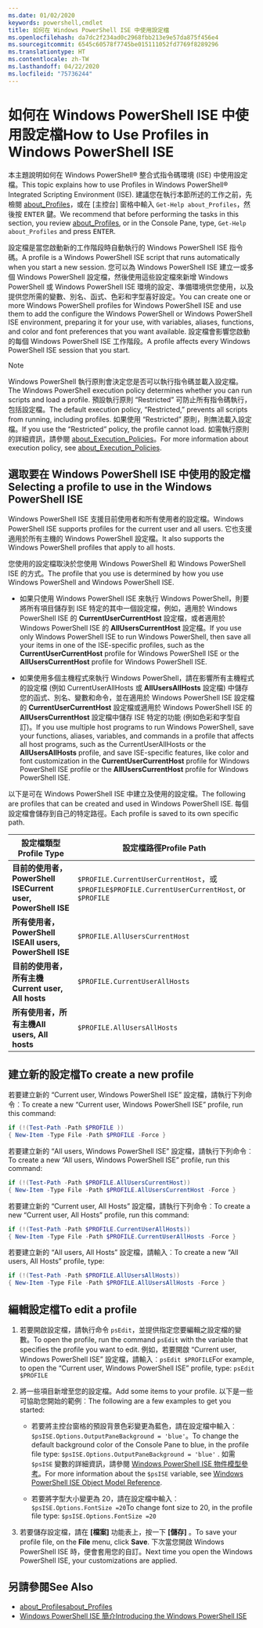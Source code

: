 ```yaml
---
ms.date: 01/02/2020
keywords: powershell,cmdlet
title: 如何在 Windows PowerShell ISE 中使用設定檔
ms.openlocfilehash: da7dc2f234ad0c2968fbb213e9e57da875f456e4
ms.sourcegitcommit: 6545c60578f7745be015111052fd7769f8289296
ms.translationtype: HT
ms.contentlocale: zh-TW
ms.lasthandoff: 04/22/2020
ms.locfileid: "75736244"
---
```

# <a name="how-to-use-profiles-in-windows-powershell-ise"></a><span data-ttu-id="bca39-103">如何在 Windows PowerShell ISE 中使用設定檔</span><span class="sxs-lookup"><span data-stu-id="bca39-103">How to Use Profiles in Windows PowerShell ISE</span></span>

<span data-ttu-id="bca39-104">本主題說明如何在 Windows PowerShell® 整合式指令碼環境 (ISE) 中使用設定檔。</span><span class="sxs-lookup"><span data-stu-id="bca39-104">This topic explains how to use Profiles in Windows PowerShell® Integrated Scripting Environment (ISE).</span></span> <span data-ttu-id="bca39-105">建議您在執行本節所述的工作之前，先檢閱 [about_Profiles](/powershell/module/microsoft.powershell.core/about/about_profiles)，或在 [主控台] 窗格中輸入 `Get-Help about_Profiles`，然後按 <kbd>ENTER</kbd> 鍵。</span><span class="sxs-lookup"><span data-stu-id="bca39-105">We recommend that before performing the tasks in this section, you review [about_Profiles](/powershell/module/microsoft.powershell.core/about/about_profiles), or in the Console Pane, type, `Get-Help about_Profiles` and press <kbd>ENTER</kbd>.</span></span>

<span data-ttu-id="bca39-106">設定檔是當您啟動新的工作階段時自動執行的 Windows PowerShell ISE 指令碼。</span><span class="sxs-lookup"><span data-stu-id="bca39-106">A profile is a Windows PowerShell ISE script that runs automatically when you start a new session.</span></span>
<span data-ttu-id="bca39-107">您可以為 Windows PowerShell ISE 建立一或多個 Windows PowerShell 設定檔，然後使用這些設定檔來新增 Windows PowerShell 或 Windows PowerShell ISE 環境的設定、準備環境供您使用，以及提供您所需的變數、別名、函式、色彩和字型喜好設定。</span><span class="sxs-lookup"><span data-stu-id="bca39-107">You can create one or more Windows PowerShell profiles for Windows PowerShell ISE and use them to add the configure the Windows PowerShell or Windows PowerShell ISE environment, preparing it for your use, with variables, aliases, functions, and color and font preferences that you want available.</span></span> <span data-ttu-id="bca39-108">設定檔會影響您啟動的每個 Windows PowerShell ISE 工作階段。</span><span class="sxs-lookup"><span data-stu-id="bca39-108">A profile affects every Windows PowerShell ISE session that you start.</span></span>

> [!NOTE]
> <span data-ttu-id="bca39-109">Windows PowerShell 執行原則會決定您是否可以執行指令碼並載入設定檔。</span><span class="sxs-lookup"><span data-stu-id="bca39-109">The Windows PowerShell execution policy determines whether you can run scripts and load a profile.</span></span>
> <span data-ttu-id="bca39-110">預設執行原則 “Restricted” 可防止所有指令碼執行，包括設定檔。</span><span class="sxs-lookup"><span data-stu-id="bca39-110">The default execution policy, “Restricted,” prevents all scripts from running, including profiles.</span></span>
> <span data-ttu-id="bca39-111">如果使用 “Restricted” 原則，則無法載入設定檔。</span><span class="sxs-lookup"><span data-stu-id="bca39-111">If you use the “Restricted” policy, the profile cannot load.</span></span> <span data-ttu-id="bca39-112">如需執行原則的詳細資訊，請參閱 [about_Execution_Policies](/powershell/module/microsoft.powershell.core/about/about_execution_policies)。</span><span class="sxs-lookup"><span data-stu-id="bca39-112">For more information about execution policy, see [about_Execution_Policies](/powershell/module/microsoft.powershell.core/about/about_execution_policies).</span></span>

## <a name="selecting-a-profile-to-use-in-the-windows-powershell-ise"></a><span data-ttu-id="bca39-113">選取要在 Windows PowerShell ISE 中使用的設定檔</span><span class="sxs-lookup"><span data-stu-id="bca39-113">Selecting a profile to use in the Windows PowerShell ISE</span></span>

<span data-ttu-id="bca39-114">Windows PowerShell ISE 支援目前使用者和所有使用者的設定檔。</span><span class="sxs-lookup"><span data-stu-id="bca39-114">Windows PowerShell ISE supports profiles for the current user and all users.</span></span> <span data-ttu-id="bca39-115">它也支援適用於所有主機的 Windows PowerShell 設定檔。</span><span class="sxs-lookup"><span data-stu-id="bca39-115">It also supports the Windows PowerShell profiles that apply to all hosts.</span></span>

<span data-ttu-id="bca39-116">您使用的設定檔取決於您使用 Windows PowerShell 和 Windows PowerShell ISE 的方式。</span><span class="sxs-lookup"><span data-stu-id="bca39-116">The profile that you use is determined by how you use Windows PowerShell and Windows PowerShell ISE.</span></span>

- <span data-ttu-id="bca39-117">如果只使用 Windows PowerShell ISE 來執行 Windows PowerShell，則要將所有項目儲存到 ISE 特定的其中一個設定檔，例如，適用於 Windows PowerShell ISE 的 **CurrentUserCurrentHost** 設定檔，或者適用於 Windows PowerShell ISE 的 **AllUsersCurrentHost** 設定檔。</span><span class="sxs-lookup"><span data-stu-id="bca39-117">If you use only Windows PowerShell ISE to run Windows PowerShell, then save all your items in one of the ISE-specific profiles, such as the **CurrentUserCurrentHost** profile for Windows PowerShell ISE or the **AllUsersCurrentHost** profile for Windows PowerShell ISE.</span></span>

- <span data-ttu-id="bca39-118">如果使用多個主機程式來執行 Windows PowerShell，請在影響所有主機程式的設定檔 (例如 CurrentUserAllHosts 或 **AllUsersAllHosts** 設定檔) 中儲存您的函式、別名、變數和命令，並在適用於 Windows PowerShell ISE 設定檔的 **CurrentUserCurrentHost** 設定檔或適用於 Windows PowerShell ISE 的 **AllUsersCurrentHost** 設定檔中儲存 ISE 特定的功能 (例如色彩和字型自訂)。</span><span class="sxs-lookup"><span data-stu-id="bca39-118">If you use multiple host programs to run Windows PowerShell, save your functions, aliases, variables, and commands in a profile that affects all host programs, such as the CurrentUserAllHosts or the **AllUsersAllHosts** profile, and save ISE-specific features, like color and font customization in the **CurrentUserCurrentHost** profile for Windows PowerShell ISE profile or the **AllUsersCurrentHost** profile for Windows PowerShell ISE.</span></span>

<span data-ttu-id="bca39-119">以下是可在 Windows PowerShell ISE 中建立及使用的設定檔。</span><span class="sxs-lookup"><span data-stu-id="bca39-119">The following are profiles that can be created and used in Windows PowerShell ISE.</span></span> <span data-ttu-id="bca39-120">每個設定檔會儲存到自己的特定路徑。</span><span class="sxs-lookup"><span data-stu-id="bca39-120">Each profile is saved to its own specific path.</span></span>

|           <span data-ttu-id="bca39-121">設定檔類型</span><span class="sxs-lookup"><span data-stu-id="bca39-121">Profile Type</span></span>           |                   <span data-ttu-id="bca39-122">設定檔路徑</span><span class="sxs-lookup"><span data-stu-id="bca39-122">Profile Path</span></span>                   |
| -------------------------------- | ------------------------------------------------ |
| <span data-ttu-id="bca39-123">**目前的使用者，PowerShell ISE**</span><span class="sxs-lookup"><span data-stu-id="bca39-123">**Current user, PowerShell ISE**</span></span> | <span data-ttu-id="bca39-124">`$PROFILE.CurrentUserCurrentHost`，或 `$PROFILE`</span><span class="sxs-lookup"><span data-stu-id="bca39-124">`$PROFILE.CurrentUserCurrentHost`, or `$PROFILE`</span></span> |
| <span data-ttu-id="bca39-125">**所有使用者，PowerShell ISE**</span><span class="sxs-lookup"><span data-stu-id="bca39-125">**All users, PowerShell ISE**</span></span>    | `$PROFILE.AllUsersCurrentHost`                   |
| <span data-ttu-id="bca39-126">**目前的使用者，所有主機**</span><span class="sxs-lookup"><span data-stu-id="bca39-126">**Current user, All hosts**</span></span>      | `$PROFILE.CurrentUserAllHosts`                   |
| <span data-ttu-id="bca39-127">**所有使用者，所有主機**</span><span class="sxs-lookup"><span data-stu-id="bca39-127">**All users, All hosts**</span></span>         | `$PROFILE.AllUsersAllHosts`                      |

## <a name="to-create-a-new-profile"></a><span data-ttu-id="bca39-128">建立新的設定檔</span><span class="sxs-lookup"><span data-stu-id="bca39-128">To create a new profile</span></span>

<span data-ttu-id="bca39-129">若要建立新的 “Current user, Windows PowerShell ISE” 設定檔，請執行下列命令︰</span><span class="sxs-lookup"><span data-stu-id="bca39-129">To create a new “Current user, Windows PowerShell ISE” profile, run this command:</span></span>

```powershell
if (!(Test-Path -Path $PROFILE ))
{ New-Item -Type File -Path $PROFILE -Force }
```

<span data-ttu-id="bca39-130">若要建立新的 “All users, Windows PowerShell ISE” 設定檔，請執行下列命令︰</span><span class="sxs-lookup"><span data-stu-id="bca39-130">To create a new “All users, Windows PowerShell ISE” profile, run this command:</span></span>

```powershell
if (!(Test-Path -Path $PROFILE.AllUsersCurrentHost))
{ New-Item -Type File -Path $PROFILE.AllUsersCurrentHost -Force }
```

<span data-ttu-id="bca39-131">若要建立新的 “Current user, All Hosts” 設定檔，請執行下列命令︰</span><span class="sxs-lookup"><span data-stu-id="bca39-131">To create a new “Current user, All Hosts” profile, run this command:</span></span>

```powershell
if (!(Test-Path -Path $PROFILE.CurrentUserAllHosts))
{ New-Item -Type File -Path $PROFILE.CurrentUserAllHosts -Force }
```

<span data-ttu-id="bca39-132">若要建立新的 “All users, All Hosts” 設定檔，請輸入︰</span><span class="sxs-lookup"><span data-stu-id="bca39-132">To create a new “All users, All Hosts” profile, type:</span></span>

```powershell
if (!(Test-Path -Path $PROFILE.AllUsersAllHosts))
{ New-Item -Type File -Path $PROFILE.AllUsersAllHosts -Force }
```

## <a name="to-edit-a-profile"></a><span data-ttu-id="bca39-133">編輯設定檔</span><span class="sxs-lookup"><span data-stu-id="bca39-133">To edit a profile</span></span>

1. <span data-ttu-id="bca39-134">若要開啟設定檔，請執行命令 `psEdit`，並提供指定您要編輯之設定檔的變數。</span><span class="sxs-lookup"><span data-stu-id="bca39-134">To open the profile, run the command `psEdit` with the variable that specifies the profile you want to edit.</span></span> <span data-ttu-id="bca39-135">例如，若要開啟 “Current user, Windows PowerShell ISE” 設定檔，請輸入︰`psEdit $PROFILE`</span><span class="sxs-lookup"><span data-stu-id="bca39-135">For example, to open the “Current user, Windows PowerShell ISE” profile, type: `psEdit $PROFILE`</span></span>

2. <span data-ttu-id="bca39-136">將一些項目新增至您的設定檔。</span><span class="sxs-lookup"><span data-stu-id="bca39-136">Add some items to your profile.</span></span> <span data-ttu-id="bca39-137">以下是一些可協助您開始的範例︰</span><span class="sxs-lookup"><span data-stu-id="bca39-137">The following are a few examples to get you started:</span></span>

   - <span data-ttu-id="bca39-138">若要將主控台窗格的預設背景色彩變更為藍色，請在設定檔中輸入︰`$psISE.Options.OutputPaneBackground = 'blue'`。</span><span class="sxs-lookup"><span data-stu-id="bca39-138">To change the default background color of the Console Pane to blue, in the profile file type: `$psISE.Options.OutputPaneBackground = 'blue'` .</span></span> <span data-ttu-id="bca39-139">如需 `$psISE` 變數的詳細資訊，請參閱 [Windows PowerShell ISE 物件模型參考](object-model/The-ISE-Object-Model-Hierarchy.md)。</span><span class="sxs-lookup"><span data-stu-id="bca39-139">For more information about the `$psISE` variable, see [Windows PowerShell ISE Object Model Reference](object-model/The-ISE-Object-Model-Hierarchy.md).</span></span>

   - <span data-ttu-id="bca39-140">若要將字型大小變更為 20，請在設定檔中輸入︰`$psISE.Options.FontSize =20`</span><span class="sxs-lookup"><span data-stu-id="bca39-140">To change font size to 20, in the profile file type: `$psISE.Options.FontSize =20`</span></span>

3. <span data-ttu-id="bca39-141">若要儲存設定檔，請在 **[檔案]** 功能表上，按一下 **[儲存]** 。</span><span class="sxs-lookup"><span data-stu-id="bca39-141">To save your profile file, on the **File** menu, click **Save**.</span></span> <span data-ttu-id="bca39-142">下次當您開啟 Windows PowerShell ISE 時，便會套用您的自訂。</span><span class="sxs-lookup"><span data-stu-id="bca39-142">Next time you open the Windows PowerShell ISE, your customizations are applied.</span></span>

## <a name="see-also"></a><span data-ttu-id="bca39-143">另請參閱</span><span class="sxs-lookup"><span data-stu-id="bca39-143">See Also</span></span>

- [<span data-ttu-id="bca39-144">about_Profiles</span><span class="sxs-lookup"><span data-stu-id="bca39-144">about_Profiles</span></span>](/powershell/module/microsoft.powershell.core/about/about_profiles)
- [<span data-ttu-id="bca39-145">Windows PowerShell ISE 簡介</span><span class="sxs-lookup"><span data-stu-id="bca39-145">Introducing the Windows PowerShell ISE</span></span>](Introducing-the-Windows-PowerShell-ISE.md)
